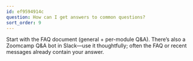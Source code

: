 ```yaml
---
id: ef9594914c
question: How can I get answers to common questions?
sort_order: 9
---
```


Start with the FAQ document (general + per-module Q&A). There’s also a Zoomcamp Q&A bot in Slack—use it thoughtfully; often the FAQ or recent messages already contain your answer.